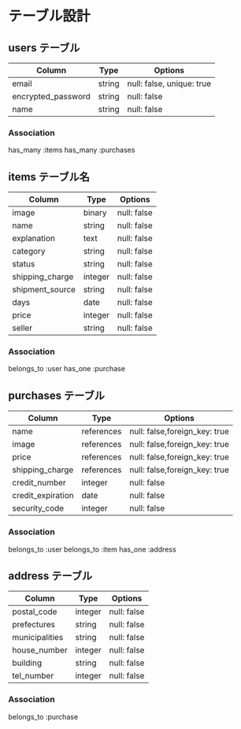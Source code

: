 # テーブル設計

## users テーブル


| Column             | Type                | Options                   |
|--------------------|---------------------|---------------------------|
| email              | string              | null: false, unique: true |
| encrypted_password | string              | null: false               |
| name               | string              | null: false               |


### Association
 has_many :items
 has_many :purchases








## items テーブル名

| Column             | Type                | Options                   |
|--------------------|---------------------|---------------------------|
| image              | binary              | null: false               |
| name               | string              | null: false               |
| explanation        | text                | null: false               |
| category           | string              | null: false               |
| status             | string              | null: false               |
| shipping_charge    | integer             | null: false               |
| shipment_source    | string              | null: false               |
| days               | date                | null: false               |
| price              | integer             | null: false               |
| seller             | string              | null: false               |

### Association
 belongs_to :user
 has_one :purchase









## purchases テーブル


| Column             | Type                | Options                         |
|--------------------|---------------------|---------------------------------|
| name               | references          | null: false,foreign_key: true   |
| image              | references          | null: false,foreign_key: true   |
| price              | references          | null: false,foreign_key: true   |
| shipping_charge    | references          | null: false,foreign_key: true   |
| credit_number      | integer             | null: false                     |
| credit_expiration  | date                | null: false                     |
| security_code      | integer             | null: false                     |


### Association
 belongs_to :user
 belongs_to :item
 has_one :address



## address テーブル


| Column             | Type                | Options                   |
|--------------------|---------------------|---------------------------|
| postal_code        | integer             | null: false               |
| prefectures        | string              | null: false               |
| municipalities     | string              | null: false               |
| house_number       | integer             | null: false               |
| building           | string              | null: false               |
| tel_number         | integer             | null: false               |



### Association
 belongs_to :purchase



